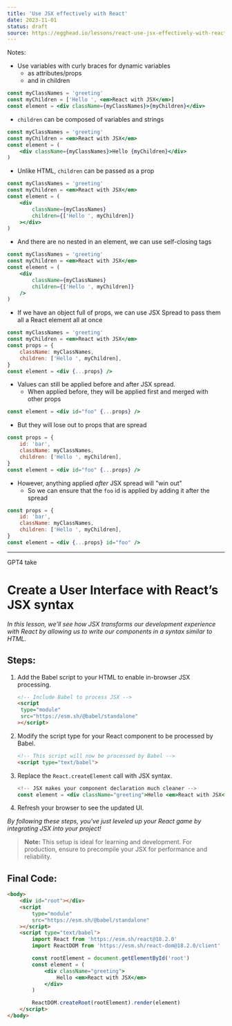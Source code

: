 ```yaml
---
title: 'Use JSX effectively with React'
date: 2023-11-01
status: draft
source: https://egghead.io/lessons/react-use-jsx-effectively-with-react
---
```


Notes:

- Use variables with curly braces for dynamic variables
  - as attributes/props
  - and in children

```jsx
const myClassNames = 'greeting'
const myChildren = ['Hello ', <em>React with JSX</em>]
const element = <div className={myClassNames}>{myChildren}</div>
```

- `children` can be composed of variables and strings

```jsx
const myClassNames = 'greeting'
const myChildren = <em>React with JSX</em>
const element = (
	<div className={myClassNames}>Hello {myChildren}</div>
)
```

- Unlike HTML, `children` can be passed as a prop

```jsx
const myClassNames = 'greeting'
const myChildren = <em>React with JSX</em>
const element = (
	<div
		className={myClassNames}
		children={['Hello ', myChildren]}
	></div>
)
```

- And there are no nested in an element, we can use self-closing tags

```jsx
const myClassNames = 'greeting'
const myChildren = <em>React with JSX</em>
const element = (
	<div
		className={myClassNames}
		children={['Hello ', myChildren]}
	/>
)
```

- If we have an object full of props, we can use JSX Spread to pass them all a React element all at once

```jsx
const myClassNames = 'greeting'
const myChildren = <em>React with JSX</em>
const props = {
	className: myClassNames,
	children: ['Hello ', myChildren],
}
const element = <div {...props} />
```

- Values can still be applied before and after JSX spread.
  - When applied before, they will be applied first and merged with other props

```jsx
const element = <div id="foo" {...props} />
```

- But they will lose out to props that are spread

```jsx
const props = {
	id: 'bar',
	className: myClassNames,
	children: ['Hello ', myChildren],
}
const element = <div id="foo" {...props} />
```

- However, anything applied _after_ JSX spread will "win out"
  - So we can ensure that the `foo` id is applied by adding it after the spread

```jsx
const props = {
	id: 'bar',
	className: myClassNames,
	children: ['Hello ', myChildren],
}
const element = <div {...props} id="foo" />
```

---

GPT4 take

# Create a User Interface with React’s JSX syntax

_In this lesson, we'll see how JSX transforms our development experience with React by allowing us to write our components in a syntax similar to HTML._

## Steps:

1. Add the Babel script to your HTML to enable in-browser JSX processing.

   ```html
   <!-- Include Babel to process JSX -->
   <script
   	type="module"
   	src="https://esm.sh/@babel/standalone"
   ></script>
   ```

2. Modify the script type for your React component to be processed by Babel.

   ```html
   <!-- This script will now be processed by Babel -->
   <script type="text/babel">
   ```

3. Replace the `React.createElement` call with JSX syntax.

   ```jsx
   <!-- JSX makes your component declaration much cleaner -->
   const element = <div className="greeting">Hello <em>React with JSX</em></div>;
   ```

4. Refresh your browser to see the updated UI.

_By following these steps, you've just leveled up your React game by integrating JSX into your project!_

> **Note:** This setup is ideal for learning and development. For production, ensure to precompile your JSX for performance and reliability.

## Final Code:

```html
<body>
	<div id="root"></div>
	<script
		type="module"
		src="https://esm.sh/@babel/standalone"
	></script>
	<script type="text/babel">
		import React from 'https://esm.sh/react@18.2.0'
		import ReactDOM from 'https://esm.sh/react-dom@18.2.0/client'

		const rootElement = document.getElementById('root')
		const element = (
			<div className="greeting">
				Hello <em>React with JSX</em>
			</div>
		)

		ReactDOM.createRoot(rootElement).render(element)
	</script>
</body>
```
